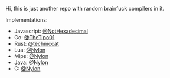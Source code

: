 Hi, this is just another repo with random brainfuck compilers in it.

Implementations:
- Javascript: [@NotHexadecimal](https://github.com/NotHexadecimal)
- Go: [@TheTipo01](https://github.com/TheTipo01)
- Rust: [@techmccat](https://github.com/techmccat)
- Lua: [@Nylon](https://github.com/nylone)
- Mips: [@Nylon](https://github.com/nylone)
- Java: [@Nylon](https://github.com/nylone)
- C: [@Nylon](https://github.com/nylone)
